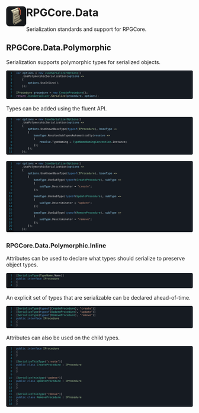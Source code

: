<h1>
<img src="../../icon.png" width="54" height="54" align="left" />
RPGCore.Data
</h1>

Serialization standards and support for RPGCore.

## RPGCore.Data.Polymorphic

Serialization supports polymorphic types for serialized objects.

![Usage](../../../docs/samples/RPGCore.Data/PolymorphicInlineOptions.serialize.svg)

Types can be added using the fluent API.

![Usage](../../../docs/samples/RPGCore.Data/PolymorphicFluentBaseAutoResolve.configure.svg)

![Usage](../../../docs/samples/RPGCore.Data/PolymorphicFluentBaseExplicit.configure.svg)

### RPGCore.Data.Polymorphic.Inline

Attributes can be used to declare what types should serialize to preserve object types.

![Base type with attribute and naming convention](../../../docs/samples/RPGCore.Data/PolymorphicInlineBaseTypeName.types.svg)

An explicit set of types that are serializable can be declared ahead-of-time.

![Base type with explicit attributes](../../../docs/samples/RPGCore.Data/PolymorphicInlineBaseExplicit.types.svg)

Attributes can also be used on the child types.

![Child types with attribute](../../../docs/samples/RPGCore.Data/PolymorphicInlineChildName.types.svg)
